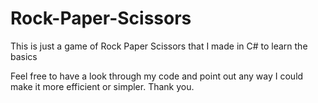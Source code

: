 # Rock-Paper-Scissors
This is just a game of Rock Paper Scissors that I made in C# to learn the basics 

Feel free to have a look through my code and point out any way I could make it more efficient or simpler. 
Thank you.
